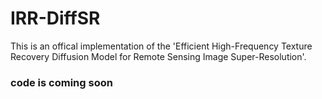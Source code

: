 # IRR-DiffSR
This is an offical implementation of the 'Efficient High-Frequency Texture Recovery Diffusion Model for Remote Sensing Image Super-Resolution'.
### code is coming soon
